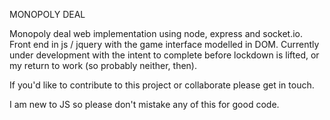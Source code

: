 
MONOPOLY DEAL

Monopoly deal web implementation using node, express and socket.io. 
Front end in js / jquery with the game interface modelled in DOM.
Currently under development with the intent to complete before lockdown is lifted, or my return to work (so probably neither, then).

If you'd like to contribute to this project or collaborate please get in touch.

I am new to JS so please don't mistake any of this for good code.
